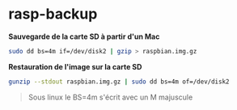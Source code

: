 # rasp-backup
**Sauvegarde de la carte SD à partir d'un Mac**
```bash
sudo dd bs=4m if=/dev/disk2 | gzip > raspbian.img.gz
```
**Restauration de l'image sur la carte SD**
```bash
gunzip --stdout raspbian.img.gz | sudo dd bs=4m of=/dev/disk2
```
> Sous linux le BS=4m s'écrit avec un M majuscule
